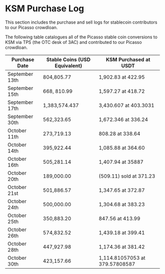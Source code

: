 # KSM Purchase Log

This section includes the purchase and sell logs for stablecoin contributors to our Picasso crowdloan.

The following table catalogues all of the Picasso stable coin conversions to KSM via TPS (the OTC desk of 3AC) 
and contributed to our Picasso crowdloan.
 
| Purchase Date  | Stable Coins (USD Equivalent) | KSM Purchased at USDT          |
| -------------- |-------------------------------| ------------------------------ |
| September 13th | 804,805.77                    | 1,902.83 at 422.95             |
| September 15th | 668, 810.99                   | 1,597.27 at 418.72             |
| September 17th | 1,383,574.437                 | 3,430.607 at 403.3031          |
| September 30th | 562,323.65                    | 1,672.346 at 336.24            |
| October 11th   | 273,719.13                    | 808.28 at 338.64               |
| October 14th   | 395,922.44                    | 1,085.88 at 364.60             |
| October 16th   | 505,281.14                    | 1,407.94 at 35887              |
| October 20th   | 189,000.00                    | (509.11) sold at 371.23        |
| October 21st   | 501,886.57                    | 1,347.65 at 372.87             |
| October 24th   | 500,000.00                    | 1,304.68 at 383.23             |
| October 25th   | 350,883.20                    | 847.56 at 413.99               |
| October 26th   | 574,832.52                    | 1,439.18 at 399.41             |
| October 28th   | 447,927.98                    | 1,174.36 at 381.42             |
| October 30th   | 423,157.66                    | 1,114.81057053 at 379.57808587 |


